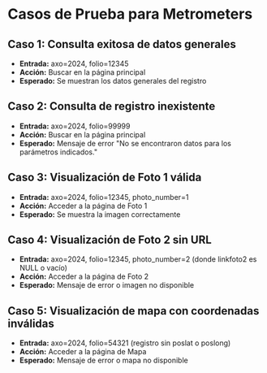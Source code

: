 # Casos de Prueba para Metrometers

## Caso 1: Consulta exitosa de datos generales
- **Entrada:** axo=2024, folio=12345
- **Acción:** Buscar en la página principal
- **Esperado:** Se muestran los datos generales del registro

## Caso 2: Consulta de registro inexistente
- **Entrada:** axo=2024, folio=99999
- **Acción:** Buscar en la página principal
- **Esperado:** Mensaje de error "No se encontraron datos para los parámetros indicados."

## Caso 3: Visualización de Foto 1 válida
- **Entrada:** axo=2024, folio=12345, photo_number=1
- **Acción:** Acceder a la página de Foto 1
- **Esperado:** Se muestra la imagen correctamente

## Caso 4: Visualización de Foto 2 sin URL
- **Entrada:** axo=2024, folio=12345, photo_number=2 (donde linkfoto2 es NULL o vacío)
- **Acción:** Acceder a la página de Foto 2
- **Esperado:** Mensaje de error o imagen no disponible

## Caso 5: Visualización de mapa con coordenadas inválidas
- **Entrada:** axo=2024, folio=54321 (registro sin poslat o poslong)
- **Acción:** Acceder a la página de Mapa
- **Esperado:** Mensaje de error o mapa no disponible
